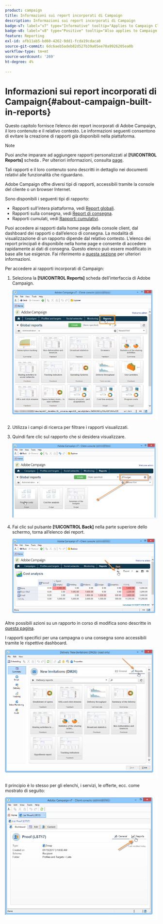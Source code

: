 ```yaml
---
product: campaign
title: Informazioni sui report incorporati di Campaign
description: Informazioni sui report incorporati di Campaign
badge-v7: label="v7" type="Informative" tooltip="Applies to Campaign Classic v7"
badge-v8: label="v8" type="Positive" tooltip="Also applies to Campaign v8"
feature: Reporting
exl-id: afb11ab5-bd60-4262-9dd1-fcda19cdaca0
source-git-commit: 6dc6aeb5adeb82d527b39a05ee70a9926205ea0b
workflow-type: tm+mt
source-wordcount: '269'
ht-degree: 4%

---
```


# Informazioni sui report incorporati di Campaign{#about-campaign-built-in-reports}



Questo capitolo fornisce l’elenco dei report incorporati di Adobe Campaign, il loro contenuto e il relativo contesto. Le informazioni seguenti consentono di evitare la creazione di rapporti già disponibili nella piattaforma.

>[!NOTE]
>
>Puoi anche imparare ad aggiungere rapporti personalizzati al **[!UICONTROL Reports]** scheda . Per ulteriori informazioni, consulta [page](../../reporting/using/configuring-access-to-the-report.md#defining-the-filtering-options).

Tali rapporti e il loro contenuto sono descritti in dettaglio nei documenti relativi alle funzionalità che riguardano.

Adobe Campaign offre diversi tipi di rapporti, accessibili tramite la console del cliente o un browser Internet.

Sono disponibili i seguenti tipi di rapporto:

* Rapporti sull’intera piattaforma, vedi [Report globali](../../reporting/using/global-reports.md).
* Rapporti sulla consegna, vedi [Report di consegna](../../reporting/using/delivery-reports.md).
* Rapporti cumulati, vedi [Rapporti cumulativi](../../reporting/using/cumulative-reports.md).

Puoi accedere ai rapporti dalla home page della console client, dal dashboard dei rapporti o dall’elenco di consegna. La modalità di visualizzazione di un rapporto dipende dal relativo contesto. L’elenco dei report principali è disponibile nella home page e consente di accedere rapidamente ai dati di consegna. Questo elenco può essere modificato in base alle tue esigenze. Fai riferimento a [questa sezione](../../reporting/using/about-reports-creation-in-campaign.md) per ulteriori informazioni.

Per accedere ai rapporti incorporati di Campaign:

1. Seleziona la **[!UICONTROL Reports]** scheda dell’interfaccia di Adobe Campaign.

   ![](assets/reporting_access_from_home.png)

1. Utilizza i campi di ricerca per filtrare i rapporti visualizzati.

1. Quindi fare clic sul rapporto che si desidera visualizzare.

   ![](assets/reporting_edit_a_report.png)

1. Fai clic sul pulsante **[!UICONTROL Back]** nella parte superiore dello schermo, torna all’elenco dei report.

   ![](assets/reporting_back_button.png)

Altre possibili azioni su un rapporto in corso di modifica sono descritte in [questa pagina](../../reporting/using/actions-on-reports.md).

I rapporti specifici per una campagna o una consegna sono accessibili tramite le rispettive dashboard.

![](assets/reporting_on_a_delivery.png)

Il principio è lo stesso per gli elenchi, i servizi, le offerte, ecc. come mostrato di seguito:

![](assets/reporting_on_an_offer.png)
